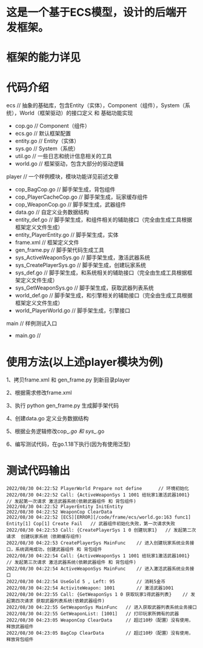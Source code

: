 # 这是一个基于ECS模型，设计的后端开发框架。

# 框架的能力详见 



# 代码介绍

ecs // 抽象的基础库，包含Entity（实体），Component（组件），System（系统），World（框架驱动）的接口定义 和 基础功能实现
- cop.go // Component（组件）
- ecs.go // 默认框架配置
- entity.go // Entity（实体）
- sys.go // System（系统）
- util.go // 一些日志和统计信息相关的工具
- world.go // 框架驱动，包含大部分的驱动逻辑

player  // 一个样例模块，模块功能详见前述文章
- cop_BagCop.go // 脚手架生成，背包组件
- cop_PlayerCacheCop.go // 脚手架生成，玩家缓存组件
- cop_WeaponCop.go // 脚手架生成，武器组件
- data.go // 自定义业务数据结构
- entity_def.go // 脚手架生成，和组件相关的辅助接口（完全由生成工具根据框架定义文件生成）
- entity_PlayerEntity.go // 脚手架生成，实体
- frame.xml // 框架定义文件
- gen_frame.py // 脚手架代码生成工具
- sys_ActiveWeaponSys.go // 脚手架生成，激活武器系统
- sys_CreatePlayerSys.go // 脚手架生成，创建玩家系统
- sys_def.go // 脚手架生成，和系统相关的辅助接口（完全由生成工具根据框架定义文件生成）
- sys_GetWeaponSys.go // 脚手架生成，获取武器列表系统
- world_def.go  // 脚手架生成，和引擎相关的辅助接口（完全由生成工具根据框架定义文件生成）
- world_PlayerWorld.go  // 脚手架生成，引擎接口

main // 样例测试入口
- main.go // 



# 使用方法(以上述player模块为例)

1、拷贝frame.xml 和 gen_frame.py 到新目录player

2、根据需求修改frame.xml

3、执行 python gen_frame.py 生成脚手架代码

4、创建data.go 定义业务数据结构

5、根据业务逻辑修改cop_*.go 和 sys_*.go

6、编写测试代码，在go.1.18下执行(因为有使用泛型)


# 测试代码输出

```
2022/08/30 04:22:52 PlayerWorld Prepare not define      // 环境初始化
2022/08/30 04:22:52 Call: {ActiveWeaponSys 1 1001 给玩家1激活武器1001}  // 发起第一次请求 激活武器系统(依赖武器组件 和 背包组件)
2022/08/30 04:22:52 PlayerEntity InitEntity 
2022/08/30 04:22:52 WeaponCop ClearData
2022/08/30 04:22:52 [ECS][ERROR][/code/frame/ecs/world.go:163 func1] Entity[1] Cop[1] Create Fail   // 武器组件初始化失败，第一次请求失败
2022/08/30 04:22:53 Call: {CreatePlayerSys 1 0 创建玩家1}   // 发起第二次请求  创建玩家系统（依赖缓存组件）
2022/08/30 04:22:53 CreatePlayerSys MainFunc    // 进入创建玩家系统业务接口，系统调用成功，创建武器组件 和 背包组件
2022/08/30 04:22:54 Call: {ActiveWeaponSys 1 1001 给玩家1激活武器1001}     // 发起第三次请求 激活武器系统(依赖武器组件 和 背包组件)
2022/08/30 04:22:54 ActiveWeaponSys MainFunc    // 进入激活武器系统业务接口
2022/08/30 04:22:54 UseGold 5 , Left: 95        // 消耗5金币
2022/08/30 04:22:54 ActiviteWeapon: 1001        // 激活武器1001
2022/08/30 04:22:55 Call: {GetWeaponSys 1 0 获取玩家1得武器列表}    // 发起第四次请求 获取武器列表系统(依赖武器组件)
2022/08/30 04:22:55 GetWeaponSys MainFunc   // 进入获取武器列表系统业务接口
2022/08/30 04:22:55 GetWeaponList: [1001]   // 打印玩家所拥有的武器
2022/08/30 04:23:05 WeaponCop ClearData     // 超过10秒（配置）没有使用，释放武器组件
2022/08/30 04:23:05 BagCop ClearData        // 超过10秒（配置）没有使用，释放背包组件
```


